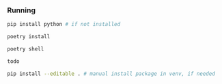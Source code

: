 ### Running

```bash
pip install python # if not installed
```

```bash
poetry install
```

```bash
poetry shell
```

```bash
todo 
```

```bash
pip install --editable . # manual install package in venv, if needed 
```